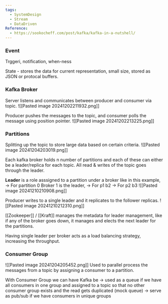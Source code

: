 ```yaml
---
tags:
  - SystemDesign
  - Stream
  - DataDriven
Reference:
  - https://sookocheff.com/post/kafka/kafka-in-a-nutshell/
---
```

### Event
Trggeri, notification, when-ness

State - stores the data for current representation, small size, stored as JSON or protocal buffers.

### Kafka Broker
Server listens and communicates between producer and consumer via topic.
![[Pasted image 20241202211932.png]]

Producer pushes the messages to the topic, and consumer polls the message using position pointer.
![[Pasted image 20241202213225.png]]

### Partitions
Splitting up the topic to store large data based on certain criteria.
![[Pasted image 20241204203019.png]]

Each kafka broker holds n number of partitions and each of these can either be a leader/replica for each topic. All read & writes of the topic goes through the leader. 

**Leader** is a role asssigned to a partition under a broker like in this example,
-> For partition 0 Broker 1 is the leader,
-> For p1 b2
-> For p2 b3
![[Pasted image 20241210210908.png]]

Producer writes to a single leader and it replicates to the follower replicas.
![[Pasted image 20241210212310.png]]

[[Zookeeper]] / [[Kraft]] manages the metadata for leader management, like if any of the broker goes down, it manages and elects the next leader for the partitions.

Having single leader per broker acts as a load balancing strategy, increasing the throughput.

### Consumer Group
![[Pasted image 20241204205452.png]]
Used to parallel process the messages from a topic by assigning a consumer to a partition.

With Consumer Group we can have Kafka be
-> used as a queue if we have all consumers in one group and assigned to a topic so that no other consumer group exists and the read gets duplicated (mock queue)
-> serve as pub/sub if we have consumers in unique groups

